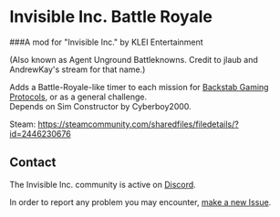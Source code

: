 # Invisible Inc. Battle Royale
###A mod for "Invisible Inc." by KLEI Entertainment

(Also known as Agent Unground Battleknowns. Credit to jlaub and AndrewKay's stream for that name.)

Adds a Battle-Royale-like timer to each mission for [Backstab Gaming
Protocols](https://iiwiki.werp.site/community:backstab_gaming_protocols),
or as a general challenge. \
Depends on Sim Constructor by Cyberboy2000.

Steam: https://steamcommunity.com/sharedfiles/filedetails/?id=2446230676


## Contact

The Invisible Inc. community is active on [Discord](https://discord.gg/aQrXEse).

In order to report any problem you may encounter, [make a new Issue][issues].

[issues]: https://github.com/InvisibleInc-BattleRoyale/issues

